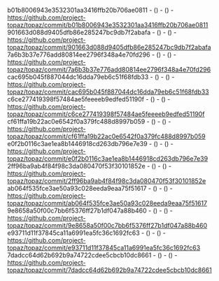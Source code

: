 b01b8006943e3532301aa3416ffb20b706ae0811 -  () -  () - https://github.com/project-topaz/topaz/commit/b01b8006943e3532301aa3416ffb20b706ae0811
901663d088d9405dfb86e285247bc9db7f2abafa -  () -  () - https://github.com/project-topaz/topaz/commit/901663d088d9405dfb86e285247bc9db7f2abafa
7a6b3b37e776add80814ee2796f348a4e70fd296 -  () -  () - https://github.com/project-topaz/topaz/commit/7a6b3b37e776add80814ee2796f348a4e70fd296
cac695b045f887044dc16dda79eb6c51f68fdb33 -  () -  () - https://github.com/project-topaz/topaz/commit/cac695b045f887044dc16dda79eb6c51f68fdb33
c6ce277419398f57484ae5feeeeb9edfed51190f -  () -  () - https://github.com/project-topaz/topaz/commit/c6ce277419398f57484ae5feeeeb9edfed51190f
cf61ffa19b22ac0e6542f0a379fc488d8997b059 -  () -  () - https://github.com/project-topaz/topaz/commit/cf61ffa19b22ac0e6542f0a379fc488d8997b059
e0f2b0116c3ae1ea8b1446918cd263db796e7e39 -  () -  () - https://github.com/project-topaz/topaz/commit/e0f2b0116c3ae1ea8b1446918cd263db796e7e39
2ff96ba9ab4f84f98c3da080470f53f30101852e -  () -  () - https://github.com/project-topaz/topaz/commit/2ff96ba9ab4f84f98c3da080470f53f30101852e
ab064f535fce3ae50a93c028eeda9eaa75f51617 -  () -  () - https://github.com/project-topaz/topaz/commit/ab064f535fce3ae50a93c028eeda9eaa75f51617
9e8658a50f00c7bb6f5376ff27b1df047a88b460 -  () -  () - https://github.com/project-topaz/topaz/commit/9e8658a50f00c7bb6f5376ff27b1df047a88b460
e93711d11f37845ca11a6991ea5fc36c1692fc63 -  () -  () - https://github.com/project-topaz/topaz/commit/e93711d11f37845ca11a6991ea5fc36c1692fc63
7dadcc64d62b692b9a74722cdee5cbcb10dc8661 -  () -  () - https://github.com/project-topaz/topaz/commit/7dadcc64d62b692b9a74722cdee5cbcb10dc8661
